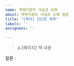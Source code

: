```yaml
---
name: 객체지향의 사실과 오해
about: 객체지향의 사실과 오해 질문
title: "[목차] 간단한 제목"
labels: ''
assignees: ''

---
```


> p.[페이지] 책 내용

질문 :
